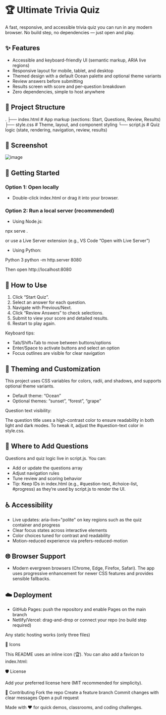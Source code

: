 # 🏆 Ultimate Trivia Quiz

A fast, responsive, and accessible trivia quiz you can run in any modern browser. No build step, no dependencies — just open and play.

## ✨ Features

- Accessible and keyboard-friendly UI (semantic markup, ARIA live regions)
- Responsive layout for mobile, tablet, and desktop
- Themed design with a default Ocean palette and optional theme variants
- Review answers before submitting
- Results screen with score and per-question breakdown
- Zero dependencies, simple to host anywhere

## 📁 Project Structure

. ├── index.html # App markup (sections: Start, Questions, Review, Results) ├── style.css # Theme, layout, and component styling └── script.js # Quiz logic (state, rendering, navigation, review, results)

## 📸 Screenshot

![image](https://github.com/Mdsaif4363/Quiz-App/blob/cff2c0bb65a42d69216dc88222bbd4f2f32305f5/Screenshot%202025-08-28%20004245.png)

## 🚀 Getting Started

### Option 1: Open locally

- Double-click index.html or drag it into your browser.

### Option 2: Run a local server (recommended)

- Using Node.js:

npx serve .

or use a Live Server extension (e.g., VS Code “Open with Live Server”)

- Using Python:

Python 3
python -m http.server 8080

Then open http://localhost:8080

## 🧭 How to Use

1. Click “Start Quiz”.
2. Select an answer for each question.
3. Navigate with Previous/Next.
4. Click “Review Answers” to check selections.
5. Submit to view your score and detailed results.
6. Restart to play again.

Keyboard tips:

- Tab/Shift+Tab to move between buttons/options
- Enter/Space to activate buttons and select an option
- Focus outlines are visible for clear navigation

## 🎨 Theming and Customization

This project uses CSS variables for colors, radii, and shadows, and supports optional theme variants.

- Default theme: “Ocean”
- Optional themes: “sunset”, “forest”, “grape”

Question text visibility:

The question title uses a high-contrast color to ensure readability in both light and dark modes. To tweak it, adjust the #question-text color in style.css.

## 🔧 Where to Add Questions

Questions and quiz logic live in script.js. You can:

- Add or update the questions array
- Adjust navigation rules
- Tune review and scoring behavior
- Tip: Keep IDs in index.html (e.g., #question-text, #choice-list, #progress) as they’re used by script.js to render the UI.

## ♿ Accessibility

- Live updates: aria-live="polite" on key regions such as the quiz container and progress
- Clear focus states across interactive elements
- Color choices tuned for contrast and readability
- Motion-reduced experience via prefers-reduced-motion

## 🌐 Browser Support

- Modern evergreen browsers (Chrome, Edge, Firefox, Safari). The app uses progressive enhancement for newer CSS features and provides sensible fallbacks.

## ☁️ Deployment

- GitHub Pages: push the repository and enable Pages on the main branch
- Netlify/Vercel: drag-and-drop or connect your repo (no build step required)
  
Any static hosting works (only three files)

🧩 Icons

This README uses an inline icon (🏆). You can also add a favicon to index.html:

<link rel="icon" href="data:image/svg+xml,%3Csvg xmlns='http://www.w3.org/2000/svg' viewBox='0 0 64 64'%3E%3Cpath fill='%23F59E0B' d='M14 10h36v10a18 18 0 1 1-36 0z'/%3E%3Cpath fill='%23D97706' d='M22 46h20v6H22z'/%3E%3Ccircle cx='32' cy='26' r='6' fill='%23fff'/%3E%3C/svg%3E" />

🛡️ License

Add your preferred license here (MIT recommended for simplicity).

🤝 Contributing
Fork the repo
Create a feature branch
Commit changes with clear messages
Open a pull request

Made with ❤️ for quick demos, classrooms, and coding challenges.
